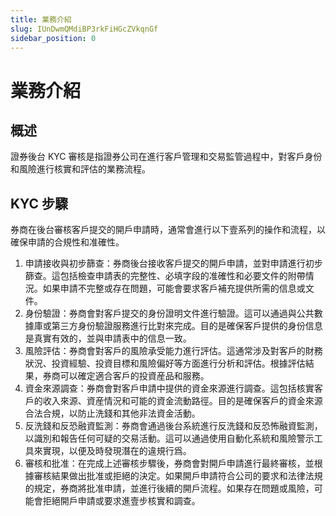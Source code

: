 ```yaml
---
title: 業務介紹
slug: IUnDwmQMdiBP3rkFiHGcZVkqnGf
sidebar_position: 0
---
```



# 業務介紹

## 概述

證券後台 KYC 審核是指證券公司在進行客戶管理和交易監管過程中，對客戶身份和風險進行核實和評估的業務流程。

## KYC 步驟

券商在後台審核客戶提交的開戶申請時，通常會進行以下壹系列的操作和流程，以確保申請的合規性和准確性。

1. 申請接收與初步篩查：券商後台接收客戶提交的開戶申請，並對申請進行初步篩查。這包括檢查申請表的完整性、必填字段的准確性和必要文件的附帶情況。如果申請不完整或存在問題，可能會要求客戶補充提供所需的信息或文件。
2. 身份驗證：券商會對客戶提交的身份證明文件進行驗證。這可以通過與公共數據庫或第三方身份驗證服務進行比對來完成。目的是確保客戶提供的身份信息是真實有效的，並與申請表中的信息一致。
3. 風險評估：券商會對客戶的風險承受能力進行評估。這通常涉及對客戶的財務狀況、投資經驗、投資目標和風險偏好等方面進行分析和評估。根據評估結果，券商可以確定適合客戶的投資産品和服務。
4. 資金來源調查：券商會對客戶申請中提供的資金來源進行調查。這包括核實客戶的收入來源、資産情況和可能的資金流動路徑。目的是確保客戶的資金來源合法合規，以防止洗錢和其他非法資金活動。
5. 反洗錢和反恐融資監測：券商會通過後台系統進行反洗錢和反恐怖融資監測，以識別和報告任何可疑的交易活動。這可以通過使用自動化系統和風險警示工具來實現，以便及時發現潛在的違規行爲。
6. 審核和批准：在完成上述審核步驟後，券商會對開戶申請進行最終審核，並根據審核結果做出批准或拒絕的決定。如果開戶申請符合公司的要求和法律法規的規定，券商將批准申請，並進行後續的開戶流程。如果存在問題或風險，可能會拒絕開戶申請或要求進壹步核實和調查。

